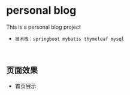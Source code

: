 # personal blog
This is a personal blog project <br>
* `技术栈：springboot mybatis thymeleaf mysql` <br>
<br>

## 页面效果
* 首页展示<br>
![]()
